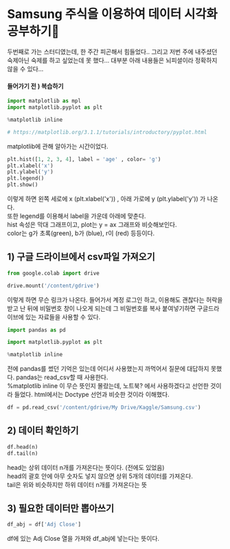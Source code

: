 # Samsung 주식을 이용하여 데이터 시각화 공부하기💨
두번째로 가는 스터디였는데, 한 주간 피곤해서 힘들었다.. 그리고 저번 주에 내주셨던 숙제아닌 숙제를 하고 싶었는데 못 했다... 대부분 아래 내용들은 뇌피셜이라 정확하지 않을 수 있다...
#### 들어가기 전 ) 복습하기
```python
import matplotlib as mpl
import matplotlib.pyplot as plt

%matplotlib inline

# https://matplotlib.org/3.1.1/tutorials/introductory/pyplot.html
```
matplotlib에 관해 알아가는 시간이었다.

```python
plt.hist([1, 2, 3, 4], label = 'age' , color= 'g')
plt.xlabel('x')
plt.ylabel('y')
plt.legend()
plt.show()
```
이렇게 하면 왼쪽 세로에 x (plt.xlabel('x')) , 아래 가로에 y (plt.ylabel('y')) 가 나온다.  
또한 legend를 이용해서 label을 가운데 아래에 맞춘다.  
hist 속성은 막대 그래프이고, plot는 y = ax 그래프와 비슷해보인다.  
color는 g가 초록(green), b가 (blue), r이 (red) 등등이다.  

## 1) 구글 드라이브에서 csv파일 가져오기
```python
from google.colab import drive

drive.mount('/content/gdrive')
```  
이렇게 하면 무슨 링크가 나온다. 들어가서 계정 로그인 하고, 이용해도 괜찮다는 허락을 받고 난 뒤에 비밀번호 창이 나오게 되는데 그 비밀번호를 복사 붙여넣기하면 구글드라이브에 있는 자료들을 사용할 수 있다.  

```python
import pandas as pd

import matplotlib.pyplot as plt

%matplotlib inline
```
전에 pandas를 썼던 기억은 있는데 어디서 사용했는지 까먹어서 질문에 대답하지 못했다. pandas는 read_csv할 때 사용한다.  
%matplotlib inline 이 무슨 뜻인지 몰랐는데, 노트북? 에서 사용하겠다고 선언한 것이라 들었다. html에서는 Doctype 선언과 비슷한 것이라 이해했다.


```python
df = pd.read_csv('/content/gdrive/My Drive/Kaggle/Samsung.csv')
```


## 2) 데이터 확인하기
```python
df.head(n)
df.tail(n)
```
head는 상위 데이터 n개를 가져온다는 뜻이다. (전에도 있었음)  
head의 괄호 안에 아무 숫자도 넣지 않으면 상위 5개의 데이터를 가져온다.  
tail은 위와 비슷하지만 하위 데이터 n개를 가져온다는 뜻  

## 3) 필요한 데이터만 뽑아쓰기
```python
df_abj = df['Adj Close']
```
df에 있는 Adj Close 열을 가져와 df_abj에 넣는다는 뜻이다.  
